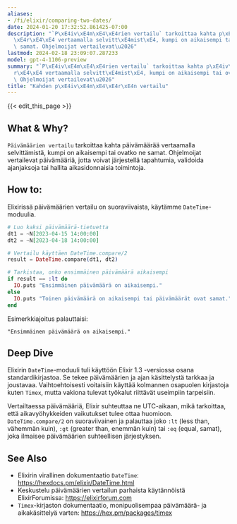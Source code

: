 ```yaml
---
aliases:
- /fi/elixir/comparing-two-dates/
date: 2024-01-20 17:32:52.861425-07:00
description: "`P\xE4iv\xE4m\xE4\xE4rien vertailu` tarkoittaa kahta p\xE4iv\xE4m\xE4\
  \xE4r\xE4\xE4 vertaamalla selvitt\xE4mist\xE4, kumpi on aikaisempi tai ovatko ne\
  \ samat. Ohjelmoijat vertailevat\u2026"
lastmod: 2024-02-18 23:09:07.287233
model: gpt-4-1106-preview
summary: "`P\xE4iv\xE4m\xE4\xE4rien vertailu` tarkoittaa kahta p\xE4iv\xE4m\xE4\xE4\
  r\xE4\xE4 vertaamalla selvitt\xE4mist\xE4, kumpi on aikaisempi tai ovatko ne samat.\
  \ Ohjelmoijat vertailevat\u2026"
title: "Kahden p\xE4iv\xE4m\xE4\xE4r\xE4n vertailu"
---
```


{{< edit_this_page >}}

## What & Why?
`Päivämäärien vertailu` tarkoittaa kahta päivämäärää vertaamalla selvittämistä, kumpi on aikaisempi tai ovatko ne samat. Ohjelmoijat vertailevat päivämääriä, jotta voivat järjestellä tapahtumia, validoida ajanjaksoja tai hallita aikasidonnaisia toimintoja.

## How to:
Elixirissä päivämäärien vertailu on suoraviivaista, käytämme `DateTime`-moduulia.

```elixir
# Luo kaksi päivämäärä-tietuetta
dt1 = ~N[2023-04-15 14:00:00]
dt2 = ~N[2023-04-18 14:00:00]

# Vertailu käyttäen DateTime.compare/2
result = DateTime.compare(dt1, dt2)

# Tarkistaa, onko ensimmäinen päivämäärä aikaisempi
if result == :lt do
  IO.puts "Ensimmäinen päivämäärä on aikaisempi."
else
  IO.puts "Toinen päivämäärä on aikaisempi tai päivämäärät ovat samat."
end
```

Esimerkkiajoitus palauttaisi:

`"Ensimmäinen päivämäärä on aikaisempi."`

## Deep Dive
Elixirin `DateTime`-moduuli tuli käyttöön Elixir 1.3 -versiossa osana standardikirjastoa. Se tekee päivämäärien ja ajan käsittelystä tarkkaa ja joustavaa. Vaihtoehtoisesti voitaisiin käyttää kolmannen osapuolen kirjastoja kuten `Timex`, mutta vakiona tulevat työkalut riittävät useimpiin tarpeisiin.

Vertailtaessa päivämääriä, Elixir suhteuttaa ne UTC-aikaan, mikä tarkoittaa, että aikavyöhykkeiden vaikutukset tulee ottaa huomioon. `DateTime.compare/2` on suoraviivainen ja palauttaa joko `:lt` (less than, vähemmän kuin), `:gt` (greater than, enemmän kuin) tai `:eq` (equal, samat), joka ilmaisee päivämäärien suhteellisen järjestyksen.

## See Also
- Elixirin virallinen dokumentaatio `DateTime`: https://hexdocs.pm/elixir/DateTime.html
- Keskustelu päivämäärien vertailun parhaista käytännöistä ElixirForumissa: https://elixirforum.com
- `Timex`-kirjaston dokumentaatio, monipuolisempaa päivämäärä- ja aikakäsittelyä varten: https://hex.pm/packages/timex
